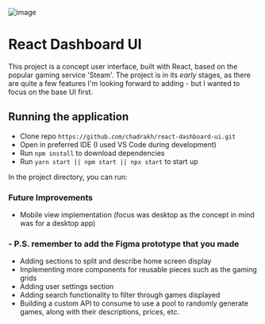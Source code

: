 ![image](https://user-images.githubusercontent.com/89146273/196841105-0d06cd0f-f73e-4f63-a519-31a54aaf140f.png)

# React Dashboard UI
This project is a concept user interface, built with React, based on the popular gaming service 'Steam'. The project is in its *early* stages, as there are quite a few features I'm looking forward to adding - but I wanted to focus on the base UI first.

## Running the application
- Clone repo `https://github.com/chadrakh/react-dashboard-ui.git`
- Open in preferred IDE (I used VS Code during development)
- Run `npm install` to download dependencies
- Run `yarn start || npm start || npx start` to start up

In the project directory, you can run:

### Future Improvements
- Mobile view implementation (focus was desktop as the concept in mind was for a desktop app)
### - P.S. remember to add the Figma prototype that you made
- Adding sections to split and describe home screen display
- Implementing more components for reusable pieces such as the gaming grids
- Adding user settings section
- Adding search functionality to filter through games displayed
- Building a custom API to consume to use a pool to randomly generate games, along with their descriptions, prices, etc.

